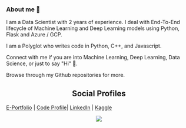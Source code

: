 ### About me 🌱

I am a Data Scientist with 2 years of experience. I deal with End-To-End lifecycle of Machine Learning and Deep Learning models using Python, Flask and Azure / GCP.

I am a Polyglot who writes code in Python, C++, and Javascript.

Connect with me if you are into Machine Learning, Deep Learning, Data Science, or just to say "Hi" 👋.

Browse through my Github repositories for more.

<h2 style="text-align:center">Social Profiles</h2>

[E-Portfolio](https://theja-vanka.github.io) | [Code Profile](https://sourcerer.io/theja-vanka)| [LinkedIn](https://www.linkedin.com/in/krishnatheja-vanka) | [Kaggle](https://kaggle.com/thejavanka)

<p align='center'>
    <img align='center' src="https://visitor-badge.glitch.me/badge?page_id=theja-vanka.visitor-badge">
<p/>
